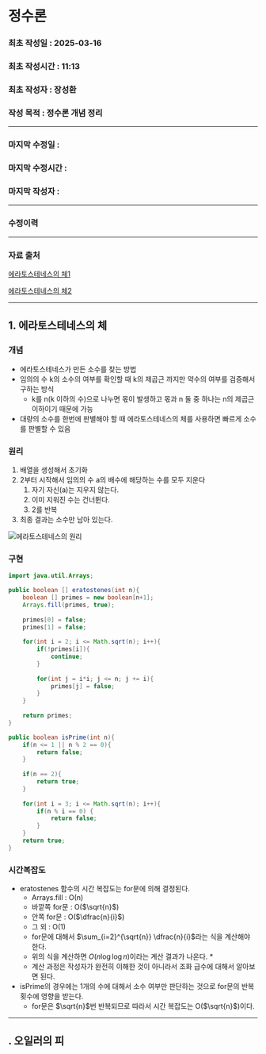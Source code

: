 # 정수론

### 최초 작성일 : 2025-03-16
### 최초 작성시간 : 11:13
### 최초 작성자 : 장성환
### 작성 목적 : 정수론 개념 정리

---

### 마지막 수정일 :
### 마지막 수정시간 :
### 마지막 작성자 :

---

### 수정이력

---

### 자료 출처

[에라토스테네스의 체1](https://velog.io/@youngjun_10/Algorithm-%EC%97%90%EB%9D%BC%ED%86%A0%EC%8A%A4%ED%85%8C%EB%84%A4%EC%8A%A4%EC%9D%98-%EC%B2%B4)

[에라토스테네스의 체2](https://sihyung92.oopy.io/4e7efa0a-984f-4bc9-bab9-d2c0ac4faa35)

---

## 1. 에라토스테네스의 체

### 개념

* 에라토스테네스가 만든 소수를 찾는 방법
* 임의의 수 k의 소수의 여부를 확인할 때 k의 제곱근 까지만 약수의 여부를 검증해서 구하는 방식
  * k를 n(k 이하의 수)으로 나누면 몫이 발생하고 몫과 n 둘 중 하나는 n의 제곱근 이하이기 때문에 가능
* 대량의 소수를 한번에 판별해야 할 때 에라토스테네스의 체를 사용하면 빠르게 소수를 판별할 수 있음

### 원리

1. 배열을 생성해서 초기화
2. 2부터 시작해서 임의의 수 a의 배수에 해당하는 수를 모두 지운다
   1. 자기 자신(a)는 지우지 않는다.
   2. 이미 지워진 수는 건너뛴다.
   3. 2를 반복
4. 최종 결과는 소수만 남아 있는다.

![에라토스테네스의 원리](https://velog.velcdn.com/images/youngjun_10/post/a2b854cd-8034-4aa1-bb65-1647c8749d93/image.gif)

### 구현

```java
import java.util.Arrays;

public boolean [] eratostenes(int n){
    boolean [] primes = new boolean[n+1];
    Arrays.fill(primes, true);
    
    primes[0] = false;
    primes[1] = false;
    
    for(int i = 2; i <= Math.sqrt(n); i++){
        if(!primes[i]){
            continue;
        }
        
        for(int j = i*i; j <= n; j += i){
            primes[j] = false;
        }
    }
    
    return primes;
}

public boolean isPrime(int n){
    if(n <= 1 || n % 2 == 0){
        return false;
    }
    
    if(n == 2){
        return true;
    }
    
    for(int i = 3; i <= Math.sqrt(n); i++){
        if(n % i == 0) {
            return false;
        }
    }
    return true;
}
```

### 시간복잡도

* eratostenes 함수의 시간 복잡도는 for문에 의해 결정된다.
  * Arrays.fill : Ο(n)
  * 바깥쪽 for문 : Ο($\sqrt{n}$)
  * 안쪽 for문 : Ο($\dfrac{n}{i}$)
  * 그 외 : Ο(1)
  * for문에 대해서 $\sum_{i=2}^{\sqrt{n}} \dfrac{n}{i}$라는 식을 계산해야 한다.
  * 위의 식을 계산하면 $Ο(n \log \log n)$이라는 계산 결과가 나온다.
    * 
  * 계산 과정은 작성자가 완전히 이해한 것이 아니라서 조화 급수에 대해서 알아보면 된다.
* isPrime의 경우에는 1개의 수에 대해서 소수 여부만 판단하는 것으로 for문의 반복 횟수에 영향을 받는다.
  * for문은 $\sqrt{n}$번 반복되므로 따라서 시간 복잡도는 Ο($\sqrt{n}$)이다.
---

## . 오일러의 피

